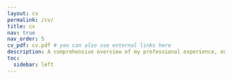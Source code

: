 ```yaml
---
layout: cv
permalink: /cv/
title: cv
nav: true
nav_order: 5
cv_pdf: cv.pdf # you can also use external links here
description: A comprehensive overview of my professional experience, education, and skills. This page includes a downloadable PDF version of my CV for easy access.
toc:
  sidebar: left
---
```

